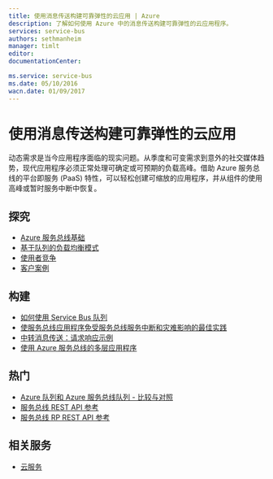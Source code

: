 ```yaml
---
title: 使用消息传送构建可靠弹性的云应用 | Azure
description: 了解如何使用 Azure 中的消息传送构建可靠弹性的云应用程序。
services: service-bus
authors: sethmanheim
manager: timlt
editor: 
documentationCenter: 

ms.service: service-bus
ms.date: 05/10/2016
wacn.date: 01/09/2017
---
```


# 使用消息传送构建可靠弹性的云应用 

动态需求是当今应用程序面临的现实问题。从季度和可变需求到意外的社交媒体趋势，现代应用程序必须正常处理可确定或可预期的负载高峰。借助 Azure 服务总线的平台即服务 (PaaS) 特性，可以轻松创建可缩放的应用程序，并从组件的使用高峰或暂时服务中断中恢复。

## 探究

- [Azure 服务总线基础](./service-bus-fundamentals-hybrid-solutions.md)
- [基于队列的负载均衡模式](http://msdn.microsoft.com/zh-cn/library/dn589783.aspx)
- [使用者竞争](http://msdn.microsoft.com/zh-cn/library/dn568101.aspx)
- [客户案例](https://customers.microsoft.com/Pages/Home.aspx)

## 构建
- [如何使用 Service Bus 队列](./service-bus-dotnet-get-started-with-queues.md)
- [使服务总线应用程序免受服务总线服务中断和灾难影响的最佳实践](./service-bus-outages-disasters.md)
- [中转消息传送：请求响应示例](https://code.msdn.microsoft.com/Brokered-Messaging-Request-0ce8fcaf) 
- [使用 Azure 服务总线的多层应用程序](./service-bus-dotnet-multi-tier-app-using-service-bus-queues.md)

## 热门
- [Azure 队列和 Azure 服务总线队列 - 比较与对照](./service-bus-azure-and-service-bus-queues-compared-contrasted.md)
- [服务总线 REST API 参考](http://msdn.microsoft.com/zh-cn/library/azure/hh780717.aspx)
- [服务总线 RP REST API 参考](https://msdn.microsoft.com/zh-cn/library/azure/mt639375.aspx)

## 相关服务
- [云服务](https://www.azure.cn/home/features/cloud-services/)

<!---HONumber=Mooncake_Quality_Review_0104_2017-->